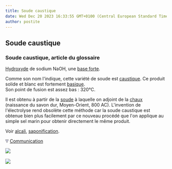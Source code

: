 ```yaml
---
title: Soude caustique
date: Wed Dec 20 2023 16:33:55 GMT+0100 (Central European Standard Time)
author: postite
---
```


## Soude caustique
### Soude caustique, article du glossaire
 [Hydroxyde](hydroxyde.html) de sodium NaOH, une [base forte](chap03caseine.html#basesfortesfaibles).

Comme son nom l'indique, cette variété de soude est [caustique](caustique.html). Ce produit solide et blanc est fortement [basique](base.html).  
Son point de fusion est assez bas : 320°C.

Il est obtenu à partir de la [soude](soude.html) à laquelle on adjoint de la [chaux](chaux.html) (naissance du savon dur, Moyen-Orient, 800 AC). L'invention de l'électrolyse rend obsolète cette méthode car la soude caustique est obtenue bien plus facilement par ce nouveau procédé que l'on applique au simple sel marin pour obtenir directement le même produit.

Voir [alcali](alcali.html), [saponification](saponification.html).



![](images/flechebas.gif) [Communication](http://www.artrealite.com/annonceurs.htm) 

[![](https://cbonvin.fr/sites/regie.artrealite.com/visuels/campagne1.png)](index-2.html#20131014)

![](https://cbonvin.fr/sites/regie.artrealite.com/visuels/campagne2.png)